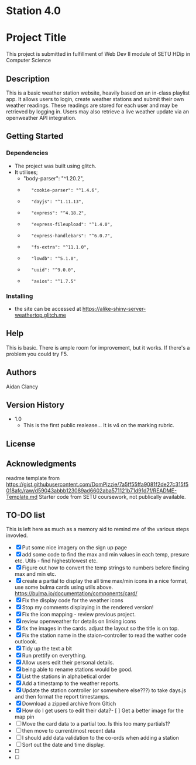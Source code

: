 # Station 4.0

# Project Title

This project is submitted in fulfillment of Web Dev II module of SETU HDip in Computer Science

## Description
This is a basic weather station website, heavily based on an in-class playlist app. It allows users to login, create weather stations and submit their own weather readings. 
These readings are stored for each user and may be retrieved by logging in. 
Users may also retrieve a live weather update via an openweather API integration. 

## Getting Started

### Dependencies

* The project was built using glitch. 
* It utilises; 
  *    "body-parser": "^1.20.2",
  *        "cookie-parser": "^1.4.6",
  *        "dayjs": "^1.11.13",
  *        "express": "^4.18.2",
  *        "express-fileupload": "^1.4.0",
  *        "express-handlebars": "^6.0.7",
  *        "fs-extra": "^11.1.0",
  *        "lowdb": "^5.1.0",
  *        "uuid": "^9.0.0",
  *        "axios": "^1.7.5"

### Installing
* the site can be accessed at https://alike-shiny-server-weathertop.glitch.me


## Help
This is basic. There is ample room for improvement, but it works. If there's a problem you could try F5. 

## Authors
Aidan Clancy

## Version History
* 1.0
    * This is the first public realease... It is v4 on the marking rubric. 

## License


## Acknowledgments
readme template from https://gist.githubusercontent.com/DomPizzie/7a5ff55ffa9081f2de27c315f5018afc/raw/d59043abbb123089ad6602aba571121b71d91d7f/README-Template.md
Starter code from SETU coursework, not publically available. 


## TO-DO list
This is left here as much as a memory aid to remind me of the various steps invovled. 
- [x] Put some nice imagery on the sign up page
- [x] add some code to find the max and min values in each temp, presure etc. Utils - find highest/lowest etc. 
- [x] Figure out how to convert the temp strings to numbers before finding max and min etc. 
- [x] create a partial to display the all time max/min icons in a nice format, use some bulma cards using utils above. https://bulma.io/documentation/components/card/ 
- [x] Fix the display code for the weather icons
- [x] Stop my comments displaying in the rendered version!
- [x] Fix the icon mapping - review previous project. 
- [x] review openweather for details on linking icons
- [x] fix the images in the cards. adjust the layout so the title is on top. 
- [x] Fix the station name in the staion-controller to read the wather code outloook. 
- [X] Tidy up the text a bit
- [x] Run prettify on everything.
- [X] Allow users edit their personal details. 
- [x] being able to rename stations would be good. 
- [x] List the stations in alphabetical order
- [x] Add a timestamp to the weather reports. 
- [X] Update the station controller (or somewhere else???) to take days.js and then format the report timestamps. 
- [X] Download a zipped archive from Gltich
- [X] How do I get users to edit their data?- [ ] Get a better image for the map pin
- [ ] Move the card data to a partial too. Is this too many partials1?
- [ ] then move to current/most recent data
- [ ] I should add data validation to the co-ords when adding a station
- [ ] Sort out the date and time display. 
- [ ]
- [ ] 